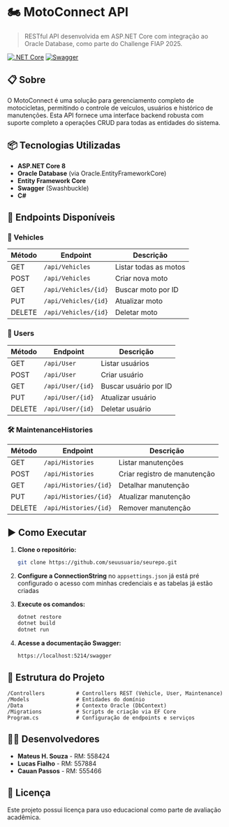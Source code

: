 # 🏍️ MotoConnect API

> RESTful API desenvolvida em ASP.NET Core com integração ao Oracle Database, como parte do Challenge FIAP 2025.

[![.NET Core](https://img.shields.io/badge/.NET%20Core-8.0-512BD4?style=flat-square&logo=dotnet)](https://dotnet.microsoft.com/)
[![Swagger](https://img.shields.io/badge/Swagger-85EA2D?style=flat-square&logo=swagger&logoColor=black)](https://swagger.io/)

## 📋 Sobre

O MotoConnect é uma solução para gerenciamento completo de motocicletas, permitindo o controle de veículos, usuários e histórico de manutenções. Esta API fornece uma interface backend robusta com suporte completo a operações CRUD para todas as entidades do sistema.

## 📦 Tecnologias Utilizadas

- **ASP.NET Core 8**
- **Oracle Database** (via Oracle.EntityFrameworkCore)
- **Entity Framework Core**
- **Swagger** (Swashbuckle)
- **C#**

## 🔗 Endpoints Disponíveis

### 🔧 Vehicles

| Método | Endpoint | Descrição |
|--------|----------|-----------|
| GET | `/api/Vehicles` | Listar todas as motos |
| POST | `/api/Vehicles` | Criar nova moto |
| GET | `/api/Vehicles/{id}` | Buscar moto por ID |
| PUT | `/api/Vehicles/{id}` | Atualizar moto |
| DELETE | `/api/Vehicles/{id}` | Deletar moto |

### 👤 Users

| Método | Endpoint | Descrição |
|--------|----------|-----------|
| GET | `/api/User` | Listar usuários |
| POST | `/api/User` | Criar usuário |
| GET | `/api/User/{id}` | Buscar usuário por ID |
| PUT | `/api/User/{id}` | Atualizar usuário |
| DELETE | `/api/User/{id}` | Deletar usuário |

### 🛠️ MaintenanceHistories

| Método | Endpoint | Descrição |
|--------|----------|-----------|
| GET | `/api/Histories` | Listar manutenções |
| POST | `/api/Histories` | Criar registro de manutenção |
| GET | `/api/Histories/{id}` | Detalhar manutenção |
| PUT | `/api/Histories/{id}` | Atualizar manutenção |
| DELETE | `/api/Histories/{id}` | Remover manutenção |

## ▶️ Como Executar

1. **Clone o repositório:**
   ```bash
   git clone https://github.com/seuusuario/seurepo.git
   ```

2. **Configure a ConnectionString** no `appsettings.json` já está pré configurado o acesso com minhas credenciais e as tabelas já estão criadas

3. **Execute os comandos:**
   ```bash
   dotnet restore
   dotnet build
   dotnet run
   ```

4. **Acesse a documentação Swagger:**
   ```
   https://localhost:5214/swagger
   ```

## 📁 Estrutura do Projeto

```
/Controllers          # Controllers REST (Vehicle, User, Maintenance)
/Models               # Entidades do domínio
/Data                 # Contexto Oracle (DbContext)
/Migrations           # Scripts de criação via EF Core
Program.cs            # Configuração de endpoints e serviços
```

## 👨‍💻 Desenvolvedores

- **Mateus H. Souza** - RM: 558424
- **Lucas Fialho** - RM: 557884
- **Cauan Passos** - RM: 555466

## 📄 Licença

Este projeto possui licença para uso educacional como parte de avaliação acadêmica.
